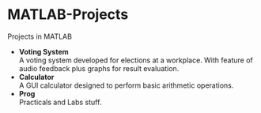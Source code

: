 # MATLAB-Projects
Projects in MATLAB
<ul>
<li><b>Voting System</b><br>A voting system developed for elections at a workplace. With feature of audio feedback plus graphs for result evaluation.</li>
<li><b>Calculator</b><br>A GUI calculator designed to perform basic arithmetic operations.</li>
<li><b>Prog</b><br>Practicals and Labs stuff.</li>
</ul>
